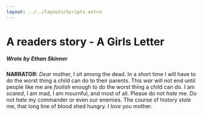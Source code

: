 ```yaml
---
layout: ../../layouts/Scripts.astro
---
```


# A readers story - A Girls Letter
##### Wrote by Ethan Skinner

**NARRATOR:** _Dear_ mother, I sit among the dead. In a short time I will have to do the worst thing a child can do to their parents. This _war_ will not end until people like me are _foolish_ enough to do the worst thing a child can do. I am _scared_, I am mad, I am mournful, and most of all. Please do not _hate_ me. Do not _hate_ my commander or even our enemies. The course of history _stole_ me, that long line of blood shed hungry. I _love_ you mother.
